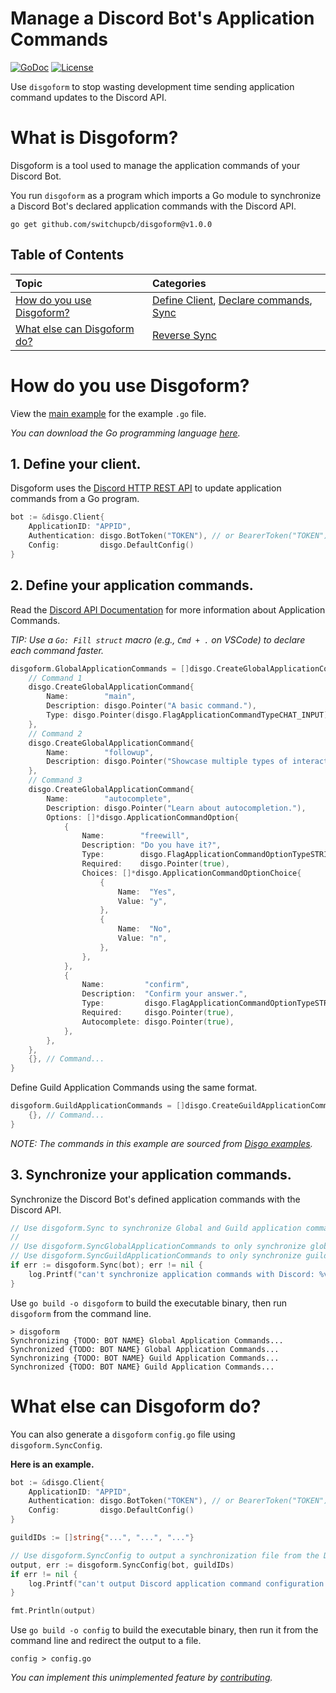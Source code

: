 # Manage a Discord Bot's Application Commands

[![GoDoc](https://img.shields.io/badge/godoc-reference-5272B4.svg?style=for-the-badge&logo=appveyor&logo=appveyor)](https://pkg.go.dev/github.com/switchupcb/disgoform)
[![License](https://img.shields.io/github/license/switchupcb/disgoform.svg?style=for-the-badge)](https://github.com/switchupcb/disgoform/blob/main/LICENSE)

Use `disgoform` to stop wasting development time sending application command updates to the Discord API.

# What is Disgoform?
Disgoform is a tool used to manage the application commands of your Discord Bot.

You run `disgoform` as a program which imports a Go module to synchronize a Discord Bot's declared application commands with the Discord API.

```
go get github.com/switchupcb/disgoform@v1.0.0
```

## Table of Contents

| Topic                                                      | Categories                                                                                                                                        |
| :--------------------------------------------------------- | :------------------------------------------------------------------------------------------------------------------------------------------------ |
| [How do you use Disgoform?](#how-do-you-use-disgoform)     | [Define Client](#1-define-your-client), [Declare commands](#2-define-your-application-commands), [Sync](#3-synchronize-your-application-commands) |
| [What else can Disgoform do?](#what-else-can-disgoform-do) | [Reverse Sync](#what-else-can-disgoform-do)                                                                                                       |

# How do you use Disgoform?

View the [main example](_example\main.go) for the example `.go` file.

_You can download the Go programming language [here](https://go.dev/learn/)._

## 1. Define your client.

Disgoform uses the [Discord HTTP REST API](https://github.com/switchupcb/disgo/blob/v10/_contribution/concepts/REQUESTS.md) to update application commands from a Go program.

```go
bot := &disgo.Client{
    ApplicationID: "APPID",
    Authentication: disgo.BotToken("TOKEN"), // or BearerToken("TOKEN")
    Config:         disgo.DefaultConfig()
}
```

## 2. Define your application commands.

Read the [Discord API Documentation](https://discord.com/developers/docs/interactions/application-commands#application-commands) for more information about Application Commands.

_TIP: Use a `Go: Fill struct` macro (e.g., `Cmd + .` on VSCode) to declare each command faster._

```go
disgoform.GlobalApplicationCommands = []disgo.CreateGlobalApplicationCommand{
    // Command 1
    disgo.CreateGlobalApplicationCommand{
        Name:        "main",
        Description: disgo.Pointer("A basic command."),
        Type: disgo.Pointer(disgo.FlagApplicationCommandTypeCHAT_INPUT),
    },
    // Command 2
    disgo.CreateGlobalApplicationCommand{
        Name:        "followup",
        Description: disgo.Pointer("Showcase multiple types of interaction responses."),
    },
    // Command 3
    disgo.CreateGlobalApplicationCommand{
        Name:        "autocomplete",
        Description: disgo.Pointer("Learn about autocompletion."),
        Options: []*disgo.ApplicationCommandOption{
            {
                Name:        "freewill",
                Description: "Do you have it?",
                Type:        disgo.FlagApplicationCommandOptionTypeSTRING,
                Required:    disgo.Pointer(true),
                Choices: []*disgo.ApplicationCommandOptionChoice{
                    {
                        Name:  "Yes",
                        Value: "y",
                    },
                    {
                        Name:  "No",
                        Value: "n",
                    },
                },
            },
            {
                Name:         "confirm",
                Description:  "Confirm your answer.",
                Type:         disgo.FlagApplicationCommandOptionTypeSTRING,
                Required:     disgo.Pointer(true),
                Autocomplete: disgo.Pointer(true),
            },
        },
    },
    {}, // Command...
}
```

Define Guild Application Commands using the same format.

```go
disgoform.GuildApplicationCommands = []disgo.CreateGuildApplicationCommand{
    {}, // Command...
}
```

_NOTE: The commands in this example are sourced from [Disgo examples](https://github.com/switchupcb/disgo/tree/v10/_examples/command)._

## 3. Synchronize your application commands.
Synchronize the Discord Bot's defined application commands with the Discord API.

```go
// Use disgoform.Sync to synchronize Global and Guild application commands.
//
// Use disgoform.SyncGlobalApplicationCommands to only synchronize global application commands.
// Use disgoform.SyncGuildApplicationCommands to only synchronize guild application commands.
if err := disgoform.Sync(bot); err != nil {
    log.Printf("can't synchronize application commands with Discord: %v", err)
}
```

Use `go build -o disgoform` to build the executable binary, then run `disgoform` from the command line.

```
> disgoform
Synchronizing {TODO: BOT NAME} Global Application Commands...
Synchronized {TODO: BOT NAME} Global Application Commands...
Synchronizing {TODO: BOT NAME} Guild Application Commands...
Synchronized {TODO: BOT NAME} Guild Application Commands...
```

# What else can Disgoform do?
You can also generate a `disgoform` `config.go` file using `disgoform.SyncConfig`.

**Here is an example.**

```go
bot := &disgo.Client{
    ApplicationID: "APPID",
    Authentication: disgo.BotToken("TOKEN"), // or BearerToken("TOKEN")
    Config:         disgo.DefaultConfig()
}

guildIDs := []string{"...", "...", "..."}

// Use disgoform.SyncConfig to output a synchronization file from the Discord Bot's current state.
output, err := disgoform.SyncConfig(bot, guildIDs)
if err != nil {
    log.Printf("can't output Discord application command configuration file: %v", err)
}

fmt.Println(output)
```

Use `go build -o config` to build the executable binary, then run it from the command line and redirect the output to a file.

```
config > config.go
```

_You can implement this unimplemented feature by [contributing](/_contribution/CONTRIBUTING.md)._